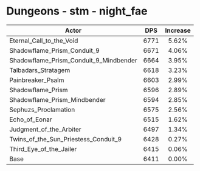 # Dungeons - stm - night_fae
| Actor | DPS | Increase |
|---|:---:|:---:|
|Eternal_Call_to_the_Void|6771|5.62%|
|Shadowflame_Prism_Conduit_9|6671|4.06%|
|Shadowflame_Prism_Conduit_9_Mindbender|6664|3.95%|
|Talbadars_Stratagem|6618|3.23%|
|Painbreaker_Psalm|6603|2.99%|
|Shadowflame_Prism|6596|2.89%|
|Shadowflame_Prism_Mindbender|6594|2.85%|
|Sephuzs_Proclamation|6575|2.56%|
|Echo_of_Eonar|6515|1.62%|
|Judgment_of_the_Arbiter|6497|1.34%|
|Twins_of_the_Sun_Priestess_Conduit_9|6428|0.27%|
|Third_Eye_of_the_Jailer|6415|0.06%|
|Base|6411|0.00%|
